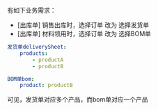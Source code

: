 有如下业务需求：
+ [出库单] 销售出库时，选择订单 改为 选择发货单
+ [出库单] 材料领用时，选择订单 改为 选择BOM单

```yaml
发货单deliverySheet:
    products:
        - productA
        - productB

BOM单bom:
    product: productB
```

可见，发货单对应多个产品，而bom单对应一个产品

